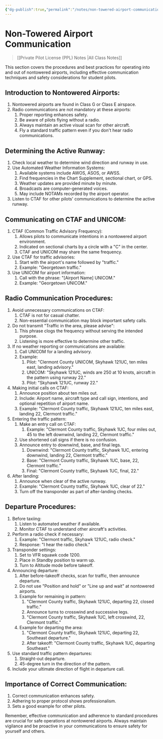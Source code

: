 ```yaml
---
{"dg-publish":true,"permalink":"/notes/non-towered-airport-communication/","title":"Non-Towered Airport Communication","tags":["aviation","classnotes"]}
---
```



# Non-Towered Airport Communication
> [[Private Pilot License (PPL) Notes \|All Class Notes]]

This section covers the procedures and best practices for operating into and out of nontowered airports, including effective communication techniques and safety considerations for student pilots.

## Introduction to Nontowered Airports:
1. Nontowered airports are found in Class G or Class E airspace.
2. Radio communications are not mandatory at these airports:
    1. Proper reporting enhances safety.
    2. Be aware of pilots flying without a radio.
    3. Always maintain an active visual scan for other aircraft.
    4. Fly a standard traffic pattern even if you don't hear radio communications.
## Determining the Active Runway:
1. Check local weather to determine wind direction and runway in use.
2. Use Automated Weather Information Systems:
    1. Available systems include AWOS, ASOS, or AWSS.
    2. Find frequencies in the Chart Supplement, sectional chart, or GPS.
    3. Weather updates are provided minute by minute.
    4. Broadcasts are computer-generated voices.
    5. May include NOTAMs recorded by the airport operator.
3. Listen to CTAF for other pilots' communications to determine the active runway.
## Communicating on CTAF and UNICOM:
1. CTAF (Common Traffic Advisory Frequency):
	1. Allows pilots to communicate intentions in a nontowered airport environment.
	2. Indicated on sectional charts by a circle with a "C" in the center.
	3. CTAF and UNICOM may share the same frequency.
2. Use CTAF for traffic advisories:
	1. Start with the airport's name followed by "traffic."
	2. Example: "Georgetown traffic."
3. Use UNICOM for airport information:
	1. Call with the phrase: "[Airport Name] UNICOM."
	2. Example: "Georgetown UNICOM."

## Radio Communication Procedures:

1. Avoid unnecessary communications on CTAF:
    1. CTAF is not for casual chatter.
    2. Non-essential communication may block important safety calls.
2. Do not transmit "Traffic in the area, please advise":
    1. This phrase clogs the frequency without serving the intended purpose.
    2. Listening is more effective to determine other traffic.
3. If no weather reporting or communications are available:
    1. Call UNICOM for a landing advisory.
    2. Example:
        1. Pilot: "Clermont County UNICOM, Skyhawk 121UC, ten miles east, landing advisory."
        2. UNICOM: "Skyhawk 121UC, winds are 250 at 10 knots, aircraft in the pattern using runway 22."
        3. Pilot: "Skyhawk 121UC, runway 22."
4. Making initial calls on CTAF:
    1. Announce position about ten miles out.
    2. Include: Airport name, aircraft type and call sign, intentions, and optional repetition of airport name.
    3. Example: "Clermont County traffic, Skyhawk 121UC, ten miles east, landing 22, Clermont traffic."
5. Entering the traffic pattern:
    1. Make an entry call on CTAF:
        1. Example: "Clermont County traffic, Skyhawk 1UC, four miles out, 45 to the left downwind, landing 22, Clermont traffic."
    2. Use shortened call signs if there is no confusion.
    3. Announce entry to downwind, base, and final legs.
        1. Downwind: "Clermont County traffic, Skyhawk 1UC, entering downwind, landing 22, Clermont traffic."
        2. Base: "Clermont County traffic, Skyhawk 1UC, base, 22, Clermont traffic."
        3. Final: "Clermont County traffic, Skyhawk 1UC, final, 22."
6. After landing:
    1. Announce when clear of the active runway.
    2. Example: "Clermont County traffic, Skyhawk 1UC, clear of 22."
    3. Turn off the transponder as part of after-landing checks.

## Departure Procedures:

1. Before taxiing:
    1. Listen to automated weather if available.
    2. Monitor CTAF to understand other aircraft's activities.
2. Perform a radio check if necessary:
    1. Example: "Clermont traffic, Skyhawk 121UC, radio check."
    2. Response: "I hear the radio check."
3. Transponder settings:
    1. Set to VFR squawk code 1200.
    2. Place in Standby position to warm up.
    3. Turn to Altitude mode before takeoff.
4. Announcing departure:
    1. After before-takeoff checks, scan for traffic, then announce departure.
    2. Do not use "Position and hold" or "Line up and wait" at nontowered airports.
    3. Example for remaining in pattern:
        1. "Clermont County traffic, Skyhawk 121UC, departing 22, closed traffic."
        2. Announce turns to crosswind and successive legs.
        3. "Clermont County traffic, Skyhawk 1UC, left crosswind, 22, Clermont traffic."
    4. Example for departing the area:
        1. "Clermont County traffic, Skyhawk 121UC, departing 22, Southeast departure."
        2. After takeoff: "Clermont County traffic, Skyhawk 1UC, departing Southeast."
5. Use standard traffic pattern departures:
    1. Straight-out departure.
    2. 45-degree turn in the direction of the pattern.
6. Include your ultimate direction of flight in departure call.

## Importance of Correct Communication:

1. Correct communication enhances safety.
2. Adhering to proper protocol shows professionalism.
3. Sets a good example for other pilots.

Remember, effective communication and adherence to standard procedures are crucial for safe operations at nontowered airports. Always maintain vigilance and be proactive in your communications to ensure safety for yourself and others.